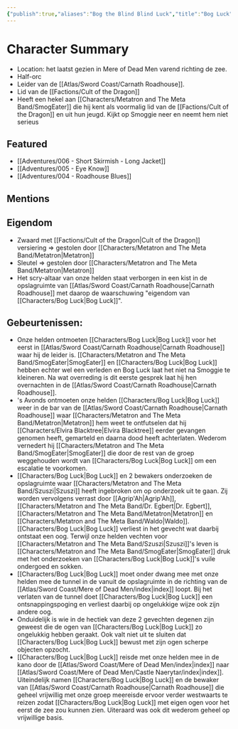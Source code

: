 ```yaml
---
{"publish":true,"aliases":"Bog the Blind Blind Luck","title":"Bog Luck","description":"Owner of Carnath Roadhouse","created":"2025-07-21T16:41:25.175+02:00","modified":"2025-07-21T20:42:43.110+02:00","published":"2025-07-21T20:42:43.110+02:00","cssclasses":""}
---
```


# Character Summary
- Location: het laatst gezien in Mere of Dead Men varend richting de zee.
- Half-orc
- Leider van de [[Atlas/Sword Coast/Carnath Roadhouse]]. 
- Lid van de [[Factions/Cult of the Dragon]]
- Heeft een hekel aan [[Characters/Metatron and The Meta Band/SmogEater]] die hij kent als voormalig lid van de [[Factions/Cult of the Dragon]] en uit hun jeugd. Kijkt op Smoggie neer en neemt hem niet serieus
## Featured
- [[Adventures/006 - Short Skirmish - Long Jacket]]
- [[Adventures/005 - Eye Know]]
- [[Adventures/004 - Roadhouse Blues]]

## Mentions

## Eigendom
- Zwaard met [[Factions/Cult of the Dragon\|Cult of the Dragon]] versiering => gestolen door [[Characters/Metatron and The Meta Band/Metatron\|Metatron]]
- Sleutel => gestolen door [[Characters/Metatron and The Meta Band/Metatron\|Metatron]]
- Het scry-altaar van onze helden staat verborgen in een kist in de opslagruimte van [[Atlas/Sword Coast/Carnath Roadhouse\|Carnath Roadhouse]] met daarop de waarschuwing "eigendom van [[Characters/Bog Luck\|Bog Luck]]".

## Gebeurtenissen:
- Onze helden ontmoeten [[Characters/Bog Luck\|Bog Luck]] voor het eerst in [[Atlas/Sword Coast/Carnath Roadhouse\|Carnath Roadhouse]] waar hij de leider is. [[Characters/Metatron and The Meta Band/SmogEater\|SmogEater]] en [[Characters/Bog Luck\|Bog Luck]] hebben echter wel een verleden en Bog Luck laat het niet na Smoggie te kleineren. Na wat overreding is dit eerste gesprek laat hij hen overnachten in de [[Atlas/Sword Coast/Carnath Roadhouse\|Carnath Roadhouse]].
- 's Avonds ontmoeten onze helden [[Characters/Bog Luck\|Bog Luck]] weer in de bar van de [[Atlas/Sword Coast/Carnath Roadhouse\|Carnath Roadhouse]] waar [[Characters/Metatron and The Meta Band/Metatron\|Metatron]] hem weet te ontfutselen dat hij [[Characters/Elvira Blacktree\|Elvira Blacktree]] eerder gevangen genomen heeft, gemarteld en daarna dood heeft achterlaten. Wederom vernedert hij [[Characters/Metatron and The Meta Band/SmogEater\|SmogEater]] die door de rest van de groep weggehouden wordt van [[Characters/Bog Luck\|Bog Luck]] om een escalatie te voorkomen.
- [[Characters/Bog Luck\|Bog Luck]] en 2 bewakers onderzoeken de opslagruimte waar [[Characters/Metatron and The Meta Band/Szuszi\|Szuszi]] heeft ingebroken om op onderzoek uit te gaan. Zij worden vervolgens verrast door [[Agrip'Ah\|Agrip'Ah]], [[Characters/Metatron and The Meta Band/Dr. Egbert\|Dr. Egbert]], [[Characters/Metatron and The Meta Band/Metatron\|Metatron]] en [[Characters/Metatron and The Meta Band/Waldo\|Waldo]]. [[Characters/Bog Luck\|Bog Luck]] verliest in het gevecht wat daarbij ontstaat een oog. Terwijl onze helden vechten voor [[Characters/Metatron and The Meta Band/Szuszi\|Szuszi]]'s leven is [[Characters/Metatron and The Meta Band/SmogEater\|SmogEater]] druk met het onderzoeken van [[Characters/Bog Luck\|Bog Luck]]'s vuile ondergoed en sokken. 
- [[Characters/Bog Luck\|Bog Luck]] moet onder dwang mee met onze helden mee de tunnel in de vanuit de opslagruimte in de richting van de [[Atlas/Sword Coast/Mere of Dead Men/index\|index]] loopt. Bij het verlaten van de tunnel doet [[Characters/Bog Luck\|Bog Luck]] een ontsnappingspoging en verliest daarbij op ongelukkige wijze ook zijn andere oog.
- Onduidelijk is wie in de hectiek van deze 2 gevechten degenen zijn geweest die de ogen van [[Characters/Bog Luck\|Bog Luck]] zo ongelukkig hebben geraakt. Ook valt niet uit te sluiten dat [[Characters/Bog Luck\|Bog Luck]] bewust met zijn ogen scherpe objecten opzocht. 
- [[Characters/Bog Luck\|Bog Luck]] reisde met onze helden mee in de kano door de [[Atlas/Sword Coast/Mere of Dead Men/index\|index]] naar [[Atlas/Sword Coast/Mere of Dead Men/Castle Naerytar/index\|index]]. Uiteindelijk namen [[Characters/Bog Luck\|Bog Luck]] en de bewaker van [[Atlas/Sword Coast/Carnath Roadhouse\|Carnath Roadhouse]] die geheel vrijwillig met onze groep meereisde ervoor verder westwaarts te reizen zodat [[Characters/Bog Luck\|Bog Luck]] met eigen ogen voor het eerst de zee zou kunnen zien. Uiteraard was ook dit wederom geheel op vrijwillige basis.


